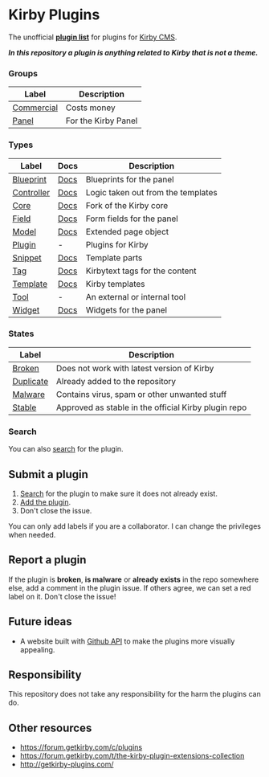 # Kirby Plugins

The unofficial **[plugin list](https://github.com/jenstornell/kirby-plugins/issues)** for plugins for [Kirby CMS](https://getkirby.com/).

***In this repository a plugin is anything related to Kirby that is not a theme.***

### Groups

| Label      | Description 
| -----------|---
| [Commercial](https://github.com/jenstornell/kirby-plugins/issues?q=is%3Aissue+is%3Aopen+label%3ACommercial) | Costs money
| [Panel](https://github.com/jenstornell/kirby-plugins/issues?q=is%3Aissue+is%3Aopen+label%3APanel) | For the Kirby Panel

### Types

| Label      | Docs| Description
| -----------|---|---
| [Blueprint](https://github.com/jenstornell/kirby-plugins/issues?q=is%3Aissue+is%3Aopen+label%3ABlueprint) | [Docs](https://getkirby.com/docs/panel/blueprints) | Blueprints for the panel
| [Controller](https://github.com/jenstornell/kirby-plugins/issues?q=is%3Aissue+is%3Aopen+label%3AController) | [Docs](https://getkirby.com/docs/templates/controllers) | Logic taken out from the templates
| [Core](https://github.com/jenstornell/kirby-plugins/issues?q=is%3Aissue+is%3Aopen+label%3ACore) | [Docs](https://getkirby.com/docs) | Fork of the Kirby core
| [Field](https://github.com/jenstornell/kirby-plugins/issues?q=is%3Aissue+is%3Aopen+label%3AField) | [Docs](https://getkirby.com/docs/panel/developers/custom-form-fields) | Form fields for the panel
| [Model](https://github.com/jenstornell/kirby-plugins/issues?q=is%3Aissue+is%3Aopen+label%3AModel) | [Docs](https://getkirby.com/docs/templates/models) | Extended page object
| [Plugin](https://github.com/jenstornell/kirby-plugins/issues?q=is%3Aissue+is%3Aopen+label%3APlugin) | - |Plugins for Kirby
| [Snippet](https://github.com/jenstornell/kirby-plugins/issues?q=is%3Aissue+is%3Aopen+label%3ASnippet) | [Docs](https://getkirby.com/docs/templates/snippets) | Template parts
| [Tag](https://github.com/jenstornell/kirby-plugins/issues?q=is%3Aissue+is%3Aopen+label%3ATag) | [Docs](https://getkirby.com/docs/advanced/kirbytext) | Kirbytext tags for the content
| [Template](https://github.com/jenstornell/kirby-plugins/issues?q=is%3Aissue+is%3Aopen+label%3ATemplate) | [Docs](https://getkirby.com/docs/templates/hello-world) | Kirby templates
| [Tool](https://github.com/jenstornell/kirby-plugins/issues?q=is%3Aissue+is%3Aopen+label%3ATool) | - | An external or internal tool
| [Widget](https://github.com/jenstornell/kirby-plugins/issues?q=is%3Aissue+is%3Aopen+label%3AWidget) | [Docs](https://getkirby.com/docs/panel/developers/widgets) | Widgets for the panel

### States

| Label      | Description 
| -----------|---
| [Broken](https://github.com/jenstornell/kirby-plugins/issues?q=is%3Aissue+is%3Aopen+label%3ABroken) | Does not work with latest version of Kirby
| [Duplicate](https://github.com/jenstornell/kirby-plugins/issues?q=is%3Aissue+is%3Aopen+label%3ADuplicate)  | Already added to the repository
| [Malware](https://github.com/jenstornell/kirby-plugins/issues?q=is%3Aissue+is%3Aopen+label%3AMalware)    | Contains virus, spam or other unwanted stuff
| [Stable](https://github.com/jenstornell/kirby-plugins/issues?q=is%3Aissue+is%3Aopen+label%3AStable)     | Approved as stable in the official Kirby plugin repo

### Search

You can also [search](https://github.com/jenstornell/kirby-plugins/issues) for the plugin.

## Submit a plugin

1. [Search](https://github.com/jenstornell/kirby-plugins/issues) for the plugin to make sure it does not already exist.
1. [Add the plugin](https://github.com/jenstornell/kirby-plugins/issues/new).
1. Don't close the issue.

You can only add labels if you are a collaborator. I can change the privileges when needed.

## Report a plugin

If the plugin is **broken**, **is malware** or **already exists** in the repo somewhere else, add a comment in the plugin issue. If others agree, we can set a red label on it. Don't close the issue!

## Future ideas

- A website built  with [Github API](https://developer.github.com/v3/issues/) to make the plugins more visually appealing.

## Responsibility

This repository does not take any responsibility for the harm the plugins can do. 

## Other resources

- https://forum.getkirby.com/c/plugins
- https://forum.getkirby.com/t/the-kirby-plugin-extensions-collection
- http://getkirby-plugins.com/

